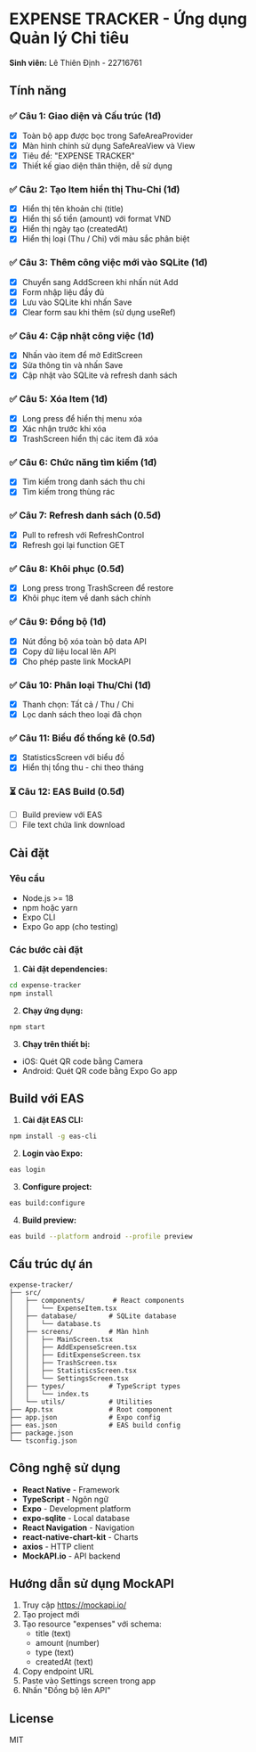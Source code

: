 # EXPENSE TRACKER - Ứng dụng Quản lý Chi tiêu

**Sinh viên:** Lê Thiên Định - 22716761

## Tính năng

### ✅ Câu 1: Giao diện và Cấu trúc (1đ)
- [x] Toàn bộ app được bọc trong SafeAreaProvider
- [x] Màn hình chính sử dụng SafeAreaView và View
- [x] Tiêu đề: "EXPENSE TRACKER"
- [x] Thiết kế giao diện thân thiện, dễ sử dụng

### ✅ Câu 2: Tạo Item hiển thị Thu-Chi (1đ)
- [x] Hiển thị tên khoản chi (title)
- [x] Hiển thị số tiền (amount) với format VND
- [x] Hiển thị ngày tạo (createdAt)
- [x] Hiển thị loại (Thu / Chi) với màu sắc phân biệt

### ✅ Câu 3: Thêm công việc mới vào SQLite (1đ)
- [x] Chuyển sang AddScreen khi nhấn nút Add
- [x] Form nhập liệu đầy đủ
- [x] Lưu vào SQLite khi nhấn Save
- [x] Clear form sau khi thêm (sử dụng useRef)

### ✅ Câu 4: Cập nhật công việc (1đ)
- [x] Nhấn vào item để mở EditScreen
- [x] Sửa thông tin và nhấn Save
- [x] Cập nhật vào SQLite và refresh danh sách

### ✅ Câu 5: Xóa Item (1đ)
- [x] Long press để hiển thị menu xóa
- [x] Xác nhận trước khi xóa
- [x] TrashScreen hiển thị các item đã xóa

### ✅ Câu 6: Chức năng tìm kiếm (1đ)
- [x] Tìm kiếm trong danh sách thu chi
- [x] Tìm kiếm trong thùng rác

### ✅ Câu 7: Refresh danh sách (0.5đ)
- [x] Pull to refresh với RefreshControl
- [x] Refresh gọi lại function GET

### ✅ Câu 8: Khôi phục (0.5đ)
- [x] Long press trong TrashScreen để restore
- [x] Khôi phục item về danh sách chính

### ✅ Câu 9: Đồng bộ (1đ)
- [x] Nút đồng bộ xóa toàn bộ data API
- [x] Copy dữ liệu local lên API
- [x] Cho phép paste link MockAPI

### ✅ Câu 10: Phân loại Thu/Chi (1đ)
- [x] Thanh chọn: Tất cả / Thu / Chi
- [x] Lọc danh sách theo loại đã chọn

### ✅ Câu 11: Biểu đồ thống kê (0.5đ)
- [x] StatisticsScreen với biểu đồ
- [x] Hiển thị tổng thu - chi theo tháng

### ⏳ Câu 12: EAS Build (0.5đ)
- [ ] Build preview với EAS
- [ ] File text chứa link download

## Cài đặt

### Yêu cầu
- Node.js >= 18
- npm hoặc yarn
- Expo CLI
- Expo Go app (cho testing)

### Các bước cài đặt

1. **Cài đặt dependencies:**
```bash
cd expense-tracker
npm install
```

2. **Chạy ứng dụng:**
```bash
npm start
```

3. **Chạy trên thiết bị:**
- iOS: Quét QR code bằng Camera
- Android: Quét QR code bằng Expo Go app

## Build với EAS

1. **Cài đặt EAS CLI:**
```bash
npm install -g eas-cli
```

2. **Login vào Expo:**
```bash
eas login
```

3. **Configure project:**
```bash
eas build:configure
```

4. **Build preview:**
```bash
eas build --platform android --profile preview
```

## Cấu trúc dự án

```
expense-tracker/
├── src/
│   ├── components/       # React components
│   │   └── ExpenseItem.tsx
│   ├── database/        # SQLite database
│   │   └── database.ts
│   ├── screens/         # Màn hình
│   │   ├── MainScreen.tsx
│   │   ├── AddExpenseScreen.tsx
│   │   ├── EditExpenseScreen.tsx
│   │   ├── TrashScreen.tsx
│   │   ├── StatisticsScreen.tsx
│   │   └── SettingsScreen.tsx
│   ├── types/           # TypeScript types
│   │   └── index.ts
│   └── utils/           # Utilities
├── App.tsx              # Root component
├── app.json             # Expo config
├── eas.json             # EAS build config
├── package.json
└── tsconfig.json
```

## Công nghệ sử dụng

- **React Native** - Framework
- **TypeScript** - Ngôn ngữ
- **Expo** - Development platform
- **expo-sqlite** - Local database
- **React Navigation** - Navigation
- **react-native-chart-kit** - Charts
- **axios** - HTTP client
- **MockAPI.io** - API backend

## Hướng dẫn sử dụng MockAPI

1. Truy cập https://mockapi.io/
2. Tạo project mới
3. Tạo resource "expenses" với schema:
   - title (text)
   - amount (number)
   - type (text)
   - createdAt (text)
4. Copy endpoint URL
5. Paste vào Settings screen trong app
6. Nhấn "Đồng bộ lên API"

## License

MIT
